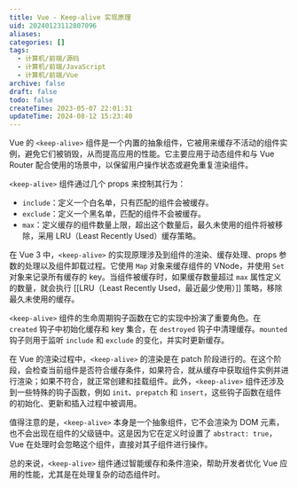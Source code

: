 ```yaml
---
title: Vue - Keep-alive 实现原理
uid: 20240123112807096
aliases:
categories: []
tags:
  - 计算机/前端/源码
  - 计算机/前端/JavaScript
  - 计算机/前端/Vue
archive: false
draft: false
todo: false
createTime: 2023-05-07 22:01:31
updateTime: 2024-08-12 15:23:40
---
```


Vue 的 `<keep-alive>` 组件是一个内置的抽象组件，它被用来缓存不活动的组件实例，避免它们被销毁，从而提高应用的性能。它主要应用于动态组件和与 Vue Router 配合使用的场景中，以保留用户操作状态或避免重复渲染组件。

`<keep-alive>` 组件通过几个 props 来控制其行为：

- `include`：定义一个白名单，只有匹配的组件会被缓存。
- `exclude`：定义一个黑名单，匹配的组件不会被缓存。
- `max`：定义缓存的组件数量上限，超出这个数量后，最久未使用的组件将被移除，采用 LRU（Least Recently Used）缓存策略。

在 Vue 3 中，`<keep-alive>` 的实现原理涉及到组件的渲染、缓存处理、props 参数的处理以及组件卸载过程。它使用 `Map` 对象来缓存组件的 VNode，并使用 `Set` 对象来记录所有缓存的 key。当组件被缓存时，如果缓存数量超过 `max` 属性定义的数量，就会执行 [[LRU（Least Recently Used，最近最少使用）]] 策略，移除最久未使用的缓存。

`<keep-alive>` 组件的生命周期钩子函数在它的实现中扮演了重要角色。在 `created` 钩子中初始化缓存和 key 集合，在 `destroyed` 钩子中清理缓存。`mounted` 钩子则用于监听 `include` 和 `exclude` 的变化，并实时更新缓存。

在 Vue 的渲染过程中，`<keep-alive>` 的渲染是在 patch 阶段进行的。在这个阶段，会检查当前组件是否符合缓存条件，如果符合，就从缓存中获取组件实例并进行渲染；如果不符合，就正常创建和挂载组件。此外，`<keep-alive>` 组件还涉及到一些特殊的钩子函数，例如 `init`、`prepatch` 和 `insert`，这些钩子函数在组件的初始化、更新和插入过程中被调用。

值得注意的是，`<keep-alive>` 本身是一个抽象组件，它不会渲染为 DOM 元素，也不会出现在组件的父级链中。这是因为它在定义时设置了 `abstract: true`，Vue 在处理时会忽略这个组件，直接对其子组件进行操作。

总的来说，`<keep-alive>` 组件通过智能缓存和条件渲染，帮助开发者优化 Vue 应用的性能，尤其是在处理复杂的动态组件时。
